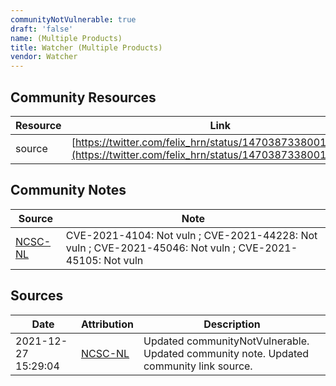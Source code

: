 ```yaml
---
communityNotVulnerable: true
draft: 'false'
name: (Multiple Products)
title: Watcher (Multiple Products)
vendor: Watcher
---
```



## Community Resources
| Resource | Link |
| --- | --- |
| source | [https://twitter.com/felix_hrn/status/1470387338001977344](https://twitter.com/felix_hrn/status/1470387338001977344) |

## Community Notes
| Source | Note |
| --- | --- |
| [NCSC-NL](https://github.com/NCSC-NL/log4shell/blob/main/software/README.md) | CVE-2021-4104: Not vuln ; CVE-2021-44228: Not vuln ; CVE-2021-45046: Not vuln ; CVE-2021-45105: Not vuln </ul> |

## Sources
| Date | Attribution | Description |
| --- | --- | --- |
| 2021-12-27 15:29:04 | [NCSC-NL](https://github.com/NCSC-NL/log4shell/blob/main/software/README.md) | Updated communityNotVulnerable. Updated community note. Updated community link source.  |
